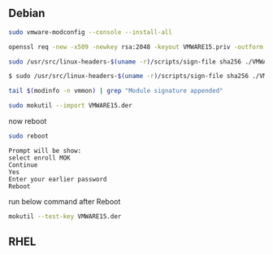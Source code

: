 ## Debian

```bash
sudo vmware-modconfig --console --install-all
```

```bash
openssl req -new -x509 -newkey rsa:2048 -keyout VMWARE15.priv -outform DER -out VMWARE15.der -nodes -days 36500 -subj "/CN=VMWARE/"
```

```bash
sudo /usr/src/linux-headers-$(uname -r)/scripts/sign-file sha256 ./VMWARE15.priv ./VMWARE15.der $(modinfo -n vmmon)
```

```bash
$ sudo /usr/src/linux-headers-$(uname -r)/scripts/sign-file sha256 ./VMWARE15.priv ./VMWARE15.der $(modinfo -n vmnet)
```

```bash
tail $(modinfo -n vmmon) | grep "Module signature appended"
```

```bash
sudo mokutil --import VMWARE15.der
```

now reboot

```bash
sudo reboot
```

```shell-session
Prompt will be show:
select enroll MOK
Continue
Yes
Enter your earlier password
Reboot
```

run below command after Reboot

```bash
mokutil --test-key VMWARE15.der
```

## RHEL



